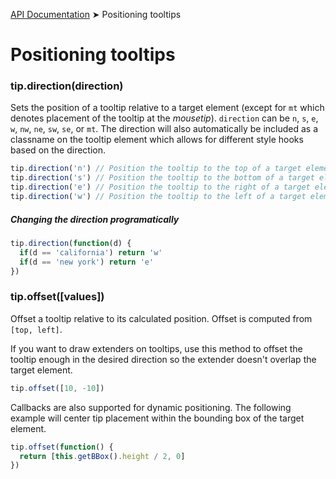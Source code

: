 [API Documentation](index.md) ➤ Positioning tooltips

# Positioning tooltips

### tip.direction(direction)
Sets the position of a tooltip relative to a target element (except for `mt` which denotes placement of the tooltip at the *mousetip*).
`direction` can be `n`, `s`, `e`, `w`, `nw`, `ne`, `sw`, `se`, or `mt`.  The direction will also automatically be included as a classname
on the tooltip element which allows for different style hooks based on the direction.

``` javascript
tip.direction('n') // Position the tooltip to the top of a target element
tip.direction('s') // Position the tooltip to the bottom of a target element
tip.direction('e') // Position the tooltip to the right of a target element
tip.direction('w') // Position the tooltip to the left of a target element
```
##### Changing the direction programatically
``` javascript
tip.direction(function(d) {
  if(d == 'california') return 'w'
  if(d == 'new york') return 'e'
})
```

### tip.offset([values])
Offset a tooltip relative to its calculated position.  Offset is computed from
`[top, left]`.

If you want to draw extenders on tooltips, use this method to offset the tooltip
enough in the desired direction so the extender doesn't overlap the target element.

``` javascript
tip.offset([10, -10])
```

Callbacks are also supported for dynamic positioning.  The following example
will center tip placement within the bounding box of the target element.

``` javascript
tip.offset(function() {
  return [this.getBBox().height / 2, 0]
})
```
